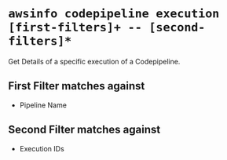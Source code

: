 # `awsinfo codepipeline execution [first-filters]+ -- [second-filters]*`

Get Details of a specific execution of a Codepipeline.

## First Filter matches against

* Pipeline Name

## Second Filter matches against

* Execution IDs

